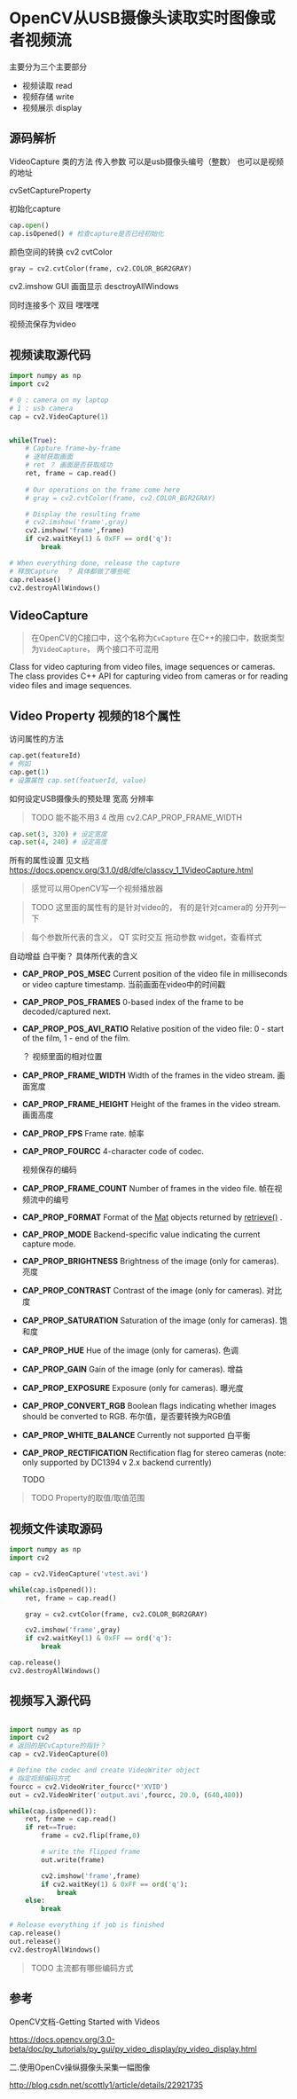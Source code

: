 

# OpenCV从USB摄像头读取实时图像或者视频流



主要分为三个主要部分

* 视频读取 read
* 视频存储 write
* 视频展示 display



## 源码解析



VideoCapture 类的方法 传入参数  可以是usb摄像头编号（整数） 也可以是视频的地址

 cvSetCaptureProperty





初始化capture

```python
cap.open()
cap.isOpened() # 检查capture是否已经初始化
```



颜色空间的转换 cv2 cvtColor

```python
gray = cv2.cvtColor(frame, cv2.COLOR_BGR2GRAY)
```



cv2.imshow GUI 画面显示 desctroyAllWindows

同时连接多个 双目 嘿嘿嘿



视频流保存为video

## 视频读取源代码

```python
import numpy as np
import cv2

# 0 : camera on my laptop
# 1 : usb camera
cap = cv2.VideoCapture(1)


while(True):
    # Capture frame-by-frame
    # 逐帧获取画面
    # ret ？ 画面是否获取成功
    ret, frame = cap.read()
    
    # Our operations on the frame come here
    # gray = cv2.cvtColor(frame, cv2.COLOR_BGR2GRAY)

    # Display the resulting frame
    # cv2.imshow('frame',gray)
    cv2.imshow('frame',frame)
    if cv2.waitKey(1) & 0xFF == ord('q'):
        break

# When everything done, release the capture
# 释放Capture  ？ 具体都做了哪些呢
cap.release()
cv2.destroyAllWindows()
```



## VideoCapture

> 在OpenCV的C接口中，这个名称为`CvCapture` 在C++的接口中，数据类型为`VideoCapture`， 两个接口不可混用



Class for video capturing from video files, image sequences or cameras. The class provides C++ API for capturing video from cameras or for reading video files and image sequences. 

## Video Property 视频的18个属性 



访问属性的方法

```python
cap.get(featureId)
# 例如
cap.get(1)
# 设置属性 cap.set(featuerId, value)
```

如何设定USB摄像头的预处理  宽高 分辨率 

> TODO 能不能不用3 4 改用  cv2.CAP_PROP_FRAME_WIDTH

```python
cap.set(3, 320) # 设定宽度
cap.set(4, 240) # 设定高度
```



所有的属性设置 见文档 https://docs.opencv.org/3.1.0/d8/dfe/classcv_1_1VideoCapture.html

> 感觉可以用OpenCV写一个视频播放器



> TODO 这里面的属性有的是针对video的， 有的是针对camera的 分开列一下



> 每个参数所代表的含义， QT 实时交互 拖动参数 widget，查看样式



自动增益 白平衡？ 具体所代表的含义



- **CAP_PROP_POS_MSEC** Current position of the video file in milliseconds or video capture timestamp. 当前画面在video中的时间戳

- **CAP_PROP_POS_FRAMES** 0-based index of the frame to be decoded/captured next.

- **CAP_PROP_POS_AVI_RATIO** Relative position of the video file: 0 - start of the film, 1 - end of the film. 

  ？ 视频里面的相对位置

- **CAP_PROP_FRAME_WIDTH** Width of the frames in the video stream. 画面宽度

- **CAP_PROP_FRAME_HEIGHT** Height of the frames in the video stream. 画面高度

- **CAP_PROP_FPS** Frame rate. 帧率

- **CAP_PROP_FOURCC** 4-character code of codec.

  视频保存的编码

- **CAP_PROP_FRAME_COUNT** Number of frames in the video file.  帧在视频流中的编号

- **CAP_PROP_FORMAT** Format of the [Mat](https://docs.opencv.org/3.1.0/d3/d63/classcv_1_1Mat.html) objects returned by [retrieve()](https://docs.opencv.org/3.1.0/d8/dfe/classcv_1_1VideoCapture.html#a9ac7f4b1cdfe624663478568486e6712) .

- **CAP_PROP_MODE** Backend-specific value indicating the current capture mode.

- **CAP_PROP_BRIGHTNESS** Brightness of the image (only for cameras). 亮度

- **CAP_PROP_CONTRAST** Contrast of the image (only for cameras). 对比度

- **CAP_PROP_SATURATION** Saturation of the image (only for cameras). 饱和度

- **CAP_PROP_HUE** Hue of the image (only for cameras). 色调

- **CAP_PROP_GAIN** Gain of the image (only for cameras). 增益

- **CAP_PROP_EXPOSURE** Exposure (only for cameras). 曝光度

- **CAP_PROP_CONVERT_RGB** Boolean flags indicating whether images should be converted to RGB. 布尔值，是否要转换为RGB值

- **CAP_PROP_WHITE_BALANCE** Currently not supported 白平衡

- **CAP_PROP_RECTIFICATION** Rectification flag for stereo cameras (note: only supported by DC1394 v 2.x backend currently) 

  TODO

> TODO Property的取值/取值范围

## 视频文件读取源码



```python
import numpy as np
import cv2

cap = cv2.VideoCapture('vtest.avi')

while(cap.isOpened()):
    ret, frame = cap.read()

    gray = cv2.cvtColor(frame, cv2.COLOR_BGR2GRAY)

    cv2.imshow('frame',gray)
    if cv2.waitKey(1) & 0xFF == ord('q'):
        break

cap.release()
cv2.destroyAllWindows()
```



## 视频写入源代码



```python

import numpy as np
import cv2
# 返回的是CvCapture的指针？
cap = cv2.VideoCapture(0)

# Define the codec and create VideoWriter object
# 指定视频编码方式
fourcc = cv2.VideoWriter_fourcc(*'XVID')
out = cv2.VideoWriter('output.avi',fourcc, 20.0, (640,480))

while(cap.isOpened()):
    ret, frame = cap.read()
    if ret==True:
        frame = cv2.flip(frame,0)

        # write the flipped frame
        out.write(frame)

        cv2.imshow('frame',frame)
        if cv2.waitKey(1) & 0xFF == ord('q'):
            break
    else:
        break

# Release everything if job is finished
cap.release()
out.release()
cv2.destroyAllWindows()
```

> TODO 主流都有哪些编码方式 



## 参考



OpenCV文档-Getting Started with Videos

https://docs.opencv.org/3.0-beta/doc/py_tutorials/py_gui/py_video_display/py_video_display.html



二.使用OpenCv操纵摄像头采集一幅图像

http://blog.csdn.net/scottly1/article/details/22921735

